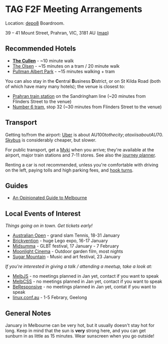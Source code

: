 # TAG F2F Meeting Arrangements

Location: [depo8](http://depo8.com) Boardroom.

39 – 41 Mount Street, Prahran, VIC, 3181 AU ([map](https://goo.gl/maps/fau26mMi3cA2))

## Recommended Hotels

* **[The Cullen](http://www.artserieshotels.com.au/cullen/)** - ~10 minute walk
* [The Olsen](http://www.artserieshotels.com.au/olsen/) - ~15 minutes on a tram / 20 minute walk
* [Pullman Albert Park](http://www.pullmanhotels.com/gb/hotel-8788-pullman-melbourne-albert-park/index.shtml) - ~15 minutes walking + tram

You can also stay in the **C**entral **B**usiness **D**istrict, or on St Kilda Road (both of which
have many many hotels); the venue is closest to:

* [Prahran train station](http://www.metrotrains.com.au/stations/prahran/) on the Sandringham line (~20 minutes from Flinders Street to the venue) 
* [Number 6 tram](http://www.yarratrams.com.au/using-trams/route-guides/route-6/), stop 32 (~30 minutes from Flinders Street to the venue)

## Transport

Getting to/from the airport: [Uber](https://www.uber.com) is about AU$100 to the city; a taxi is about AU$70. [Skybus](https://www.skybus.com.au) is considerably cheaper, but slower.

For public transport, get a [Myki](http://ptv.vic.gov.au/tickets/myki) when you arrive; they're available at the airport, major train stations and 7-11 stores. See also the [journey planner](https://ptv.vic.gov.au/journey).

Renting a car is not recommended, unless you're comfortable with driving on the left, paying tolls and high parking fees, and [hook turns](https://en.wikipedia.org/wiki/Hook_turn).

## Guides

* [An Opinionated Guide to Melbourne](https://www.mnot.net/guides/melbourne/)


## Local Events of Interest

_Things going on in town. Get tickets early!_

* [Australian Open](http://www.ausopen.com) - grand slam Tennis, 18-31 January
* [Brickvention](http://www.brickventures.org.au) - huge Lego expo, 16-17 January
* [Midsumma](https://midsumma.org.au) - GLBT festival, 17 January - 7 February
* [Moonlight Cinema](https://www.moonlight.com.au/melbourne/) - Outdoor garden film, most nights
* [Sugar Mountain](http://sugarmountainfestival.com/) - Music and art festival, 23 January

_If you're interested in giving a talk / attending a meetup, take a look at:_

* [MelbJS](http://melbjs.com) - no meetings planned in Jan yet, contact if you want to speak
* [MelbCSS](http://www.meetup.com/MelbCSS/) - no meetings planned in Jan yet, contact if you want to speak
* [BeResponsive](http://www.beresponsive.io/) - no meetings planned in Jan yet, contat if you want to speak
* [linux.conf.au](https://linux.conf.au) - 1-5 Febrary, Geelong


## General Notes

January in Melbourne can be very hot, but it usually doesn't stay hot for long. Keep in mind that
the sun is **very** strong here, and you can get sunburn in as little as 15 minutes. Wear sunscreen
when you go outside!
